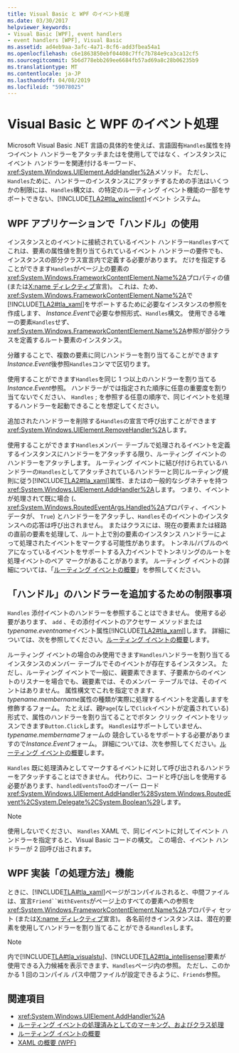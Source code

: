 ```yaml
---
title: Visual Basic と WPF のイベント処理
ms.date: 03/30/2017
helpviewer_keywords:
- Visual Basic [WPF], event handlers
- event handlers [WPF], Visual Basic
ms.assetid: ad4eb9aa-3afc-4a71-8cf6-add3fbea54a1
ms.openlocfilehash: c6e1863850ebf04408c7ffc7b784e9ca3ca12cf5
ms.sourcegitcommit: 5b6d778ebb269ee6684fb57ad69a8c28b06235b9
ms.translationtype: MT
ms.contentlocale: ja-JP
ms.lasthandoff: 04/08/2019
ms.locfileid: "59078025"
---
```

# <a name="visual-basic-and-wpf-event-handling"></a>Visual Basic と WPF のイベント処理
Microsoft Visual Basic .NET 言語の具体的を使えば、言語固有`Handles`属性を持つイベント ハンドラーをアタッチまたはを使用してではなく、インスタンスにイベント ハンドラーを関連付けるキーワード、<xref:System.Windows.UIElement.AddHandler%2A>メソッド。 ただし、`Handles`ために、ハンドラーのインスタンスにアタッチするための手法はいくつかの制限には、`Handles`構文は、の特定のルーティング イベント機能の一部をサポートできない、[!INCLUDE[TLA2#tla_winclient](../../../../includes/tla2sharptla-winclient-md.md)]イベント システム。  
  
## <a name="using-handles-in-a-wpf-application"></a>WPF アプリケーションで「ハンドル」の使用  
 インスタンスとのイベントに接続されているイベント ハンドラー`Handles`すべてこれは、要素の属性値を割り当てられているイベント ハンドラーの要件でも、インスタンスの部分クラス宣言内で定義する必要があります。 だけを指定することができます`Handles`がページ上の要素の<xref:System.Windows.FrameworkContentElement.Name%2A>プロパティの値 (または[X:name ディレクティブ](../../xaml-services/x-name-directive.md)宣言)。 これは、ため、<xref:System.Windows.FrameworkContentElement.Name%2A>で[!INCLUDE[TLA2#tla_xaml](../../../../includes/tla2sharptla-xaml-md.md)]をサポートするために必要なインスタンスの参照を作成します、 *Instance.Event*で必要な参照形式、`Handles`構文。 使用できる唯一の要素`Handles`せず、<xref:System.Windows.FrameworkContentElement.Name%2A>参照が部分クラスを定義するルート要素のインスタンス。  
  
 分離することで、複数の要素に同じハンドラーを割り当てることができます*Instance.Event*後参照`Handles`コンマで区切ります。  
  
 使用することができます`Handles`を同じ 1 つ以上のハンドラーを割り当てる*Instance.Event*参照。 ハンドラーがでは指定された順序に任意の重要度を割り当てないでください、 `Handles` ; を参照する任意の順序で、同じイベントを処理するハンドラーを起動できることを想定してください。  
  
 追加されたハンドラーを削除する`Handles`の宣言で呼び出すことができます<xref:System.Windows.UIElement.RemoveHandler%2A>します。  
  
 使用することができます`Handles`メンバー テーブルで処理されるイベントを定義するインスタンスにハンドラーをアタッチする限り、ルーティング イベントのハンドラーをアタッチします。 ルーティング イベントに結び付けられているハンドラーの`Handles`としてアタッチされているハンドラーと同じルーティング規則に従う[!INCLUDE[TLA2#tla_xaml](../../../../includes/tla2sharptla-xaml-md.md)]属性、またはの一般的なシグネチャを持つ<xref:System.Windows.UIElement.AddHandler%2A>します。 つまり、イベントが処理されて既に場合 (、<xref:System.Windows.RoutedEventArgs.Handled%2A>プロパティ、イベント データが、 `True`) とハンドラーをアタッチし、`Handles`そのイベントのインスタンスへの応答は呼び出されません。 またはクラスには、現在の要素または経路の直前の要素を処理して、ルート上で別の要素のインスタンス ハンドラーによって処理されたイベントをマークする可能性があります。 トンネル/バブルのペアになっているイベントをサポートする入力イベントでトンネリングのルートを処理イベントのペア マークがあることがあります。 ルーティング イベントの詳細については、「[ルーティング イベントの概要](routed-events-overview.md)」を参照してください。  
  
## <a name="limitations-of-handles-for-adding-handlers"></a>「ハンドル」のハンドラーを追加するための制限事項  
 `Handles` 添付イベントのハンドラーを参照することはできません。 使用する必要があります、 `add` 、その添付イベントのアクセサー メソッドまたは*typename.eventname*イベント属性[!INCLUDE[TLA2#tla_xaml](../../../../includes/tla2sharptla-xaml-md.md)]します。 詳細については、次を参照してください。[ルーティング イベントの概要](routed-events-overview.md)します。  
  
 ルーティング イベントの場合のみ使用できます`Handles`ハンドラーを割り当てるインスタンスのメンバー テーブルでそのイベントが存在するインスタンス。 ただし、ルーティング イベントで一般に、親要素できます、子要素からのイベントのリスナーを場合でも、親要素では、そのメンバー テーブルでは、そのイベントはありません。 属性構文でこれを指定できます、 *typename.membername*属性の種類が実際に処理するイベントを定義しますを修飾するフォーム。 たとえば、親`Page`(なしで`Click`イベントが定義されている) 形式で、属性のハンドラーを割り当てることでボタン クリック イベントをリッスンできます`Button.Click`します。 `Handles`はサポートしていません、 *typename.membername*フォームの 競合しているをサポートする必要がありますので*Instance.Event*フォーム。 詳細については、次を参照してください。[ルーティング イベントの概要](routed-events-overview.md)します。  
  
 `Handles` 既に処理済みとしてマークするイベントに対して呼び出されるハンドラーをアタッチすることはできません。 代わりに、コードと呼び出しを使用する必要があります、`handledEventsToo`のオーバー ロード<xref:System.Windows.UIElement.AddHandler%28System.Windows.RoutedEvent%2CSystem.Delegate%2CSystem.Boolean%29>します。  
  
> [!NOTE]
>  使用しないでください、 `Handles` XAML で、同じイベントに対してイベント ハンドラーを指定すると、Visual Basic コードの構文。 この場合、イベント ハンドラーが 2 回呼び出されます。  
  
## <a name="how-wpf-implements-handles-functionality"></a>WPF 実装「の処理方法」機能  
 ときに、[!INCLUDE[TLA#tla_xaml](../../../../includes/tlasharptla-xaml-md.md)]ページがコンパイルされると、中間ファイルは、宣言`Friend``WithEvents`がページ上のすべての要素への参照を<xref:System.Windows.FrameworkContentElement.Name%2A>プロパティ セット (または[X:name ディレクティブ](../../xaml-services/x-name-directive.md)宣言)。 各名前付きインスタンスは、潜在的要素を使用してハンドラーを割り当てることができる`Handles`します。  
  
> [!NOTE]
>  内で[!INCLUDE[TLA#tla_visualstu](../../../../includes/tlasharptla-visualstu-md.md)]、[!INCLUDE[TLA2#tla_intellisense](../../../../includes/tla2sharptla-intellisense-md.md)]要素が使用できる入力候補を表示できます、`Handles`ページ内の参照。 ただし、このかかる 1 回のコンパイル パス中間ファイルが設定できるように、`Friends`参照。  
  
## <a name="see-also"></a>関連項目

- <xref:System.Windows.UIElement.AddHandler%2A>
- [ルーティング イベントの処理済みとしてのマーキング、およびクラス処理](marking-routed-events-as-handled-and-class-handling.md)
- [ルーティング イベントの概要](routed-events-overview.md)
- [XAML の概要 (WPF)](xaml-overview-wpf.md)
